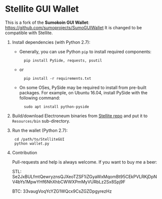 # Stellite GUI Wallet

This is a fork of the **Sumokoin GUI Wallet**: https://github.com/sumoprojects/SumoGUIWallet
It is changed to be compatible with Stellite.


1. Install dependencies (with Python 2.7):

	* Generally, you can use Python `pip` to install required components:
		
			pip install PySide, requests, psutil
	
	* or
			
			pip install -r requirements.txt 
	
	* On some OSes, PySide may be required to install from pre-built packages. For example, on Ubuntu 16.04, install PySide with the following command:
			
			sudo apt install python-pyside


2. Build/download Electroneum binaries from [Stellite repo](https://github.com/stellitecoin/stellite/releases) and put it to `Resources/bin` sub-directory.

3. Run the wallet (Python 2.7):
		
		cd /path/to/StelliteGUI
		python wallet.py

4. Contribution

	Pull-requests and help is always welcome. If you want to buy me a beer:
	
	STL: Se2JxBULfmtQewryznsQJXeoTZSF1iZGyaWxMqomBt95CEkPVLRKjDpNV4bYs1MpwYHf6NhXhbCWWXPmMyVURbLz2Sx8Spj9F 
	
	BTC: 33vaugVoqYcYZG1WQcx9CsZGZDpgyrezHz
